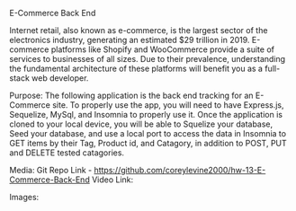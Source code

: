 E-Commerce Back End

Internet retail, also known as e-commerce, is the largest sector of the electronics industry, generating an estimated $29 trillion in 2019. E-commerce platforms like Shopify and WooCommerce provide a suite of services to businesses of all sizes. Due to their prevalence, understanding the fundamental architecture of these platforms will benefit you as a full-stack web developer.

Purpose:
The following application is the back end tracking for an E-Commerce site. To properly use the app, you will need to have Express.js, Sequelize, MySql, and Insomnia to properly use it. 
Once the application is cloned to your local device, you will be able to Squelize your database, Seed your database, and use a local port to access the data in Insomnia to GET items by their Tag, Product id, and Catagory, in addition to POST, PUT and DELETE tested catagories.


Media:
Git Repo Link - https://github.com/coreylevine2000/hw-13-E-Commerce-Back-End
Video Link:

Images: